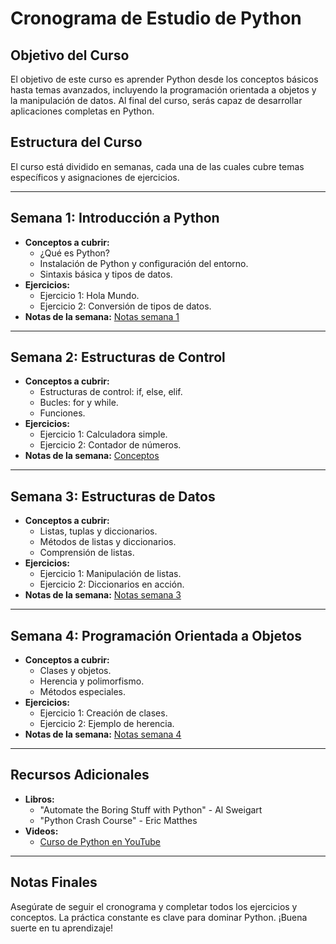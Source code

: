 # Cronograma de Estudio de Python

## Objetivo del Curso
El objetivo de este curso es aprender Python desde los conceptos básicos hasta temas avanzados, incluyendo la programación orientada a objetos y la manipulación de datos. Al final del curso, serás capaz de desarrollar aplicaciones completas en Python.

## Estructura del Curso
El curso está dividido en semanas, cada una de las cuales cubre temas específicos y asignaciones de ejercicios.

---

## Semana 1: Introducción a Python
- **Conceptos a cubrir:**
  - ¿Qué es Python?
  - Instalación de Python y configuración del entorno.
  - Sintaxis básica y tipos de datos.
- **Ejercicios:**
  - Ejercicio 1: Hola Mundo.
  - Ejercicio 2: Conversión de tipos de datos.
- **Notas de la semana:** [Notas semana 1](../Notas/semana_1.md)

---

## Semana 2: Estructuras de Control
- **Conceptos a cubrir:**
  - Estructuras de control: if, else, elif.
  - Bucles: for y while.
  - Funciones.
- **Ejercicios:**
  - Ejercicio 1: Calculadora simple.
  - Ejercicio 2: Contador de números.
- **Notas de la semana:** [Conceptos](../Conceptos/estructuras-de-control)

---

## Semana 3: Estructuras de Datos
- **Conceptos a cubrir:**
  - Listas, tuplas y diccionarios.
  - Métodos de listas y diccionarios.
  - Comprensión de listas.
- **Ejercicios:**
  - Ejercicio 1: Manipulación de listas.
  - Ejercicio 2: Diccionarios en acción.
- **Notas de la semana:** [Notas semana 3](../Notas/semana_3.md)

---

## Semana 4: Programación Orientada a Objetos
- **Conceptos a cubrir:**
  - Clases y objetos.
  - Herencia y polimorfismo.
  - Métodos especiales.
- **Ejercicios:**
  - Ejercicio 1: Creación de clases.
  - Ejercicio 2: Ejemplo de herencia.
- **Notas de la semana:** [Notas semana 4](../Notas/semana_4.md)

---

## Recursos Adicionales
- **Libros:**
  - "Automate the Boring Stuff with Python" - Al Sweigart
  - "Python Crash Course" - Eric Matthes
- **Videos:**
  - [Curso de Python en YouTube](https://www.youtube.com/watch?v=rfscVS0vtbw)

---

## Notas Finales
Asegúrate de seguir el cronograma y completar todos los ejercicios y conceptos. La práctica constante es clave para dominar Python. ¡Buena suerte en tu aprendizaje!
